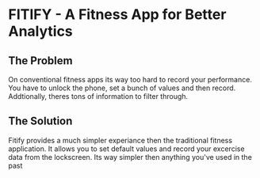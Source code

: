 # FITIFY - A Fitness App for Better Analytics

## The Problem
On conventional fitness apps its way too hard to record your performance. You have to unlock the phone, set a bunch of values and then record. Addtionally, theres tons of information to filter through. 

## The Solution
Fitify provides a much simpler experiance then the traditional fitness application. It allows you to set default values and record your excercise data from the lockscreen. Its way simpler then anything you've used in the past 
